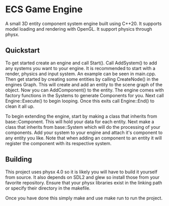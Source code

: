 # ECS Game Engine

A small 3D entity component system engine built using C++20. It supports model loading and rendering with OpenGL. It support physics through physx. 

## Quickstart

To get started create an engine and call Start(). Call AddSystem() to add any systems you want to your engine. It is recommended to start with a render, physics and input system. An example can be seen in main.cpp. Then get started by creating some entities by calling CreateNode() in the engines Graph. This will create and add an entity to the scene graph of the object. Now you can AddComponent() to the entity. The engine comes with factory functions in the Systems to generate Components for you. Next call Engine::Execute() to begin looping. Once this exits call Engine::End() to clean it all up.

To begin extending the engine, start by making a class that inherits from base::Component. This will hold your data for each entity. Next make a class that inherits from base::System which will do the processing of your components. Add your system to your engine and attach it's component to any entity you like. Note that when adding an component to an entity it will register the component with its respective system.  


## Building 

This project uses physx 4.0 so it is likely you will have to build it yourself from source. It also depends on SDL2 and glew so install those from your favorite repository. Ensure that your physx libraries exist in the linking path or specify their directory in the makefile. 

Once you have done this simply make and use make run to run the project. 
